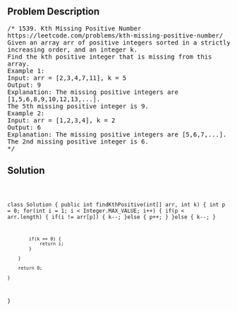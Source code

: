 <!--
<style>
  body { font-family: Arial, sans-serif; }
  .container { max-width: 100%; margin: 0 auto; padding: 10px; }
  .comment-block { max-width: 30%; background-color: #f9f9f9; padding: 10px; border-left: 5px solid #ccc; overflow-wrap: break-word; white-space: pre-wrap; }
  .code-block { background-color: #f4f4f4; padding: 10px; border: 1px solid #ddd; overflow-wrap: break-word; white-space: pre-wrap; }
</style>
-->

<div class='container'>
<h2>Problem Description</h2>
<div class='comment-block'>
<pre>
/* 1539. Kth Missing Positive Number
https://leetcode.com/problems/kth-missing-positive-number/
Given an array arr of positive integers sorted in a strictly
increasing order, and an integer k.
Find the kth positive integer that is missing from this
array.
Example 1:
Input: arr = [2,3,4,7,11], k = 5
Output: 9
Explanation: The missing positive integers are
[1,5,6,8,9,10,12,13,...].
The 5th missing positive integer is 9.
Example 2:
Input: arr = [1,2,3,4], k = 2
Output: 6
Explanation: The missing positive integers are [5,6,7,...].
The 2nd missing positive integer is 6.
*/
</pre>
</div>

<h2>Solution</h2>
<div class='code-block'>
<pre><code class='language-java'>

class Solution {
    public int findKthPositive(int[] arr, int k) {
        int p = 0;
        for(int i = 1; i < Integer.MAX_VALUE; i++) {
            if(p < arr.length) {
                if(i != arr[p]) {
                    k--;
                }else {
                    p++;
                }
            }else {
                k--;
            }
            
            if(k == 0) {
                return i;
            }

        }
        
        return 0;
        
    }
}</code></pre>
</div>
</div>
